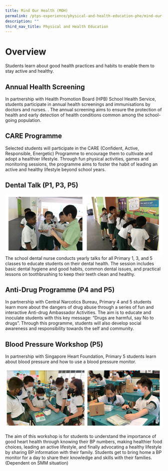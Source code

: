 ```yaml
---
title: Mind Our Health (MOH)
permalink: /ptps-experience/physical-and-health-education-phe/mind-our-health-moh/
description: ""
third_nav_title: Physical and Health Education
---
```

# Overview
Students learn about good health practices and habits to enable them to stay active and healthy. 

## Annual Health Screening
In partnership with Health Promotion Board (HPB) School Health Service, students participate in annual health screenings and immunisations by doctors and nurses. . The annual screening aims to ensure the protection of health and early detection of health conditions common among the school-going population.

## CARE Programme

Selected students will participate in the CARE (Confident, Active, Responsible, Energetic) Programme to encourage them to cultivate and adopt a healthier lifestyle. Through fun physical activities, games and monitoring sessions, the programme aims to foster the habit of leading an active and healthy lifestyle beyond school years.

## Dental Talk (P1, P3, P5)
![](/images/PTPS%20Experience/Physical%20and%20Health%20Education/dental.png)
The school dental nurse conducts yearly talks for all Primary 1, 3, and 5 classes to educate students on their dental health. The session includes basic dental hygiene and good habits, common dental issues, and practical lessons on toothbrushing to keep their teeth clean and healthy.


## Anti-Drug Programme (P4 and P5)

In partnership with Central Narcotics Bureau, Primary 4 and 5 students learn more about the dangers of drug abuse through a series of fun and interactive Anti-drug Ambassador Activities. The aim is to educate and inoculate students with this key message: “Drugs are harmful, say No to drugs”. Through this programme, students will also develop social awareness and responsibility towards the self and community.

## Blood Pressure Workshop (P5)


In partnership with Singapore Heart Foundation, Primary 5 students learn about  blood pressure and how to use a blood pressure monitor. 

![](/images/PTPS%20Experience/Physical%20and%20Health%20Education/MOH%20-%20blood%20pressure.png)

The aim of this workshop is for students to understand the importance of good heart health through knowing their BP numbers, making healthier food choices, leading an active lifestyle, and finally advocating a healthy lifestyle by sharing BP information with their family. Students get to bring home a BP monitor for a day to share their knowledge and skills with their families. (Dependent on SMM situation) 